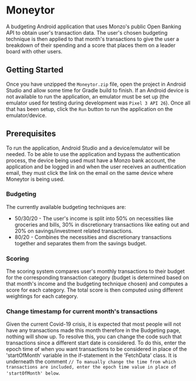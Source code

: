 # Moneytor

A budgeting Android application that uses Monzo's public Open Banking API to obtain user's transaction data. The user's chosen budgeting technique is then applied to that month's transactions to give the user a breakdown of their spending and a score that places them on a leader board with other users.

## Getting Started

Once you have unzipped the `Moneytor.zip` file, open the project in Android Studio and allow some time for Gradle build to finish. If an Android device is not available to run the application, an emulator must be set up (the emulator used for testing during development was `Pixel 3 API 26`). Once all that has been setup, click the `Run` button to run the application on the emulator/device.

## Prerequisites

To run the application, Android Studio and a device/emulator will be needed. To be able to use the application and bypass the authentication process, the device being used must have a Monzo bank account, the application and be logged in and when the user receives an authentication email, they must click the link on the email on the same device where Moneytor is being used.

### Budgeting

The currently available budgeting techniques are:
  - 50/30/20 \- The user's income is split into 50% on necessities like groceries and bills, 30% in discretionary transactions like eating out and 20% on savings/investment related transactions.
  - 80/20 \- Combines the necessities and discretionary transactions together and separates them from the savings budget.

### Scoring

The scoring system compares user's monthly transactions to their budget for the corresponding transaction category (budget is determined based on that month's income and the budgeting technique chosen) and computes a score for each category. The total score is then computed using different weightings for each category.

### Change timestamp for current month's transactions

Given the current Covid-19 crisis, it is expected that most people will not have any transactions made this month therefore in the Budgeting page, nothing will show up. To resolve this, you can change the code such that transactions since a different start date is considered. To do this, enter the epoch time of when you want transactions to be considered in place of the 'startOfMonth' variable in the if-statement in the 'FetchData' class. It is underneath the comment `// To manually change the time from which transactions are included, enter the epoch time value in place of 'startOfMonth' below`.
